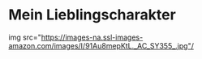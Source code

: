 # Mein Lieblingscharakter


img src="https://images-na.ssl-images-amazon.com/images/I/91Au8mepKtL._AC_SY355_.jpg"/